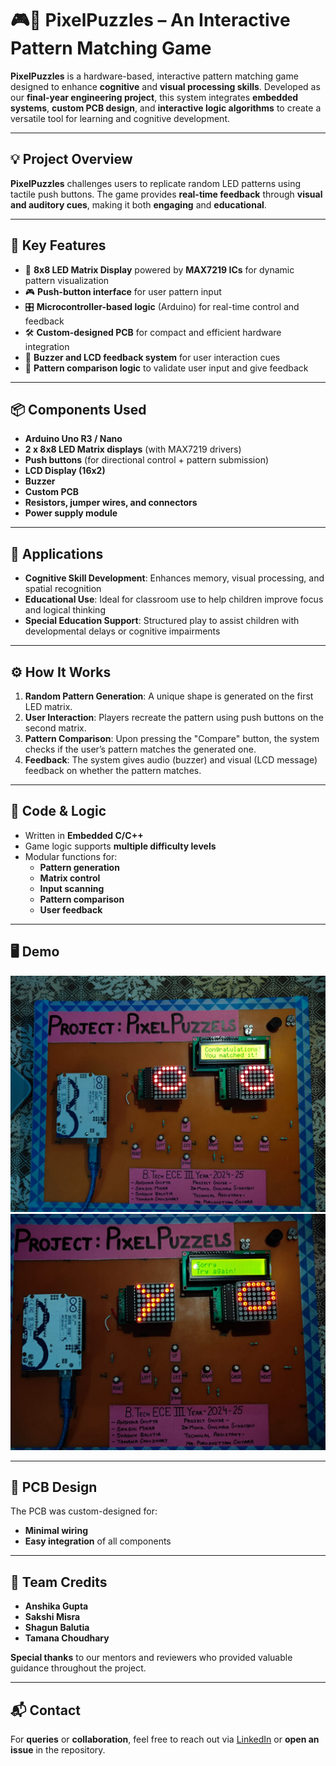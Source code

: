 # 🎮🧠 PixelPuzzles – An Interactive Pattern Matching Game

**PixelPuzzles** is a hardware-based, interactive pattern matching game designed to enhance **cognitive** and **visual processing skills**. Developed as our **final-year engineering project**, this system integrates **embedded systems**, **custom PCB design**, and **interactive logic algorithms** to create a versatile tool for learning and cognitive development.

---

## 💡 Project Overview

**PixelPuzzles** challenges users to replicate random LED patterns using tactile push buttons. The game provides **real-time feedback** through **visual and auditory cues**, making it both **engaging** and **educational**.

---

## 🔑 Key Features

- 🔲 **8x8 LED Matrix Display** powered by **MAX7219 ICs** for dynamic pattern visualization  
- 🎮 **Push-button interface** for user pattern input  
- 🎛️ **Microcontroller-based logic** (Arduino) for real-time control and feedback  
- 🛠️ **Custom-designed PCB** for compact and efficient hardware integration  
- 📢 **Buzzer and LCD feedback system** for user interaction cues  
- 🔄 **Pattern comparison logic** to validate user input and give feedback  

---

## 📦 Components Used

- **Arduino Uno R3 / Nano**
- **2 x 8x8 LED Matrix displays** (with MAX7219 drivers)
- **Push buttons** (for directional control + pattern submission)
- **LCD Display (16x2)**
- **Buzzer**
- **Custom PCB**
- **Resistors, jumper wires, and connectors**
- **Power supply module**

---

## 🧠 Applications

- **Cognitive Skill Development**: Enhances memory, visual processing, and spatial recognition  
- **Educational Use**: Ideal for classroom use to help children improve focus and logical thinking  
- **Special Education Support**: Structured play to assist children with developmental delays or cognitive impairments

---

## ⚙️ How It Works

1. **Random Pattern Generation**: A unique shape is generated on the first LED matrix.
2. **User Interaction**: Players recreate the pattern using push buttons on the second matrix.
3. **Pattern Comparison**: Upon pressing the "Compare" button, the system checks if the user’s pattern matches the generated one.
4. **Feedback**: The system gives audio (buzzer) and visual (LCD message) feedback on whether the pattern matches.

---

## 🧾 Code & Logic

- Written in **Embedded C/C++**
- Game logic supports **multiple difficulty levels**
- Modular functions for:
  - **Pattern generation**
  - **Matrix control**
  - **Input scanning**
  - **Pattern comparison**
  - **User feedback**

---

## 🖥️ Demo

![Screenshot 1](./images/screenshot1.jpg)
![Screenshot 2](./images/screenshot2.jpg)


---

## 📐 PCB Design

The PCB was custom-designed for:
- **Minimal wiring**
- **Easy integration** of all components

---

## 👥 Team Credits

- **Anshika Gupta**
- **Sakshi Misra**
- **Shagun Balutia**
- **Tamana Choudhary**

**Special thanks** to our mentors and reviewers who provided valuable guidance throughout the project.

---

## 📬 Contact

For **queries** or **collaboration**, feel free to reach out via [LinkedIn](https://www.linkedin.com/in/shagunbalutia8193/) or **open an issue** in the repository.
